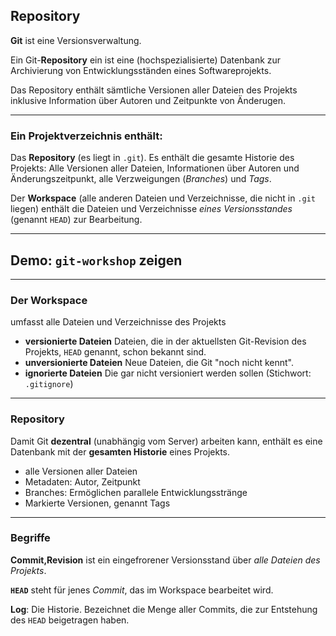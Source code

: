 
## Repository

**Git** ist eine Versionsverwaltung.

Ein Git-**Repository** ein ist eine (hochspezialisierte) Datenbank zur Archivierung von Entwicklungsständen eines Softwareprojekts.

Das Repository enthält sämtliche Versionen aller Dateien des Projekts inklusive Information über Autoren und Zeitpunkte von Änderugen.


---


### Ein Projektverzeichnis enthält:


Das **Repository** (es liegt in `.git`).
Es enthält die gesamte Historie des Projekts:
Alle Versionen aller Dateien, Informationen über Autoren und Änderungszeitpunkt, alle Verzweigungen (*Branches*) und *Tags*.

Der **Workspace** (alle anderen Dateien und Verzeichnisse, die nicht in `.git` liegen)
enthält die Dateien und Verzeichnisse *eines Versionsstandes* (genannt  `HEAD`) zur Bearbeitung.


---


## Demo: `git-workshop` zeigen


---

### Der Workspace

umfasst alle Dateien und Verzeichnisse des Projekts

 * **versionierte Dateien**
   Dateien, die in der aktuellsten Git-Revision des Projekts,
   `HEAD` genannt, schon bekannt sind.
 * **unversionierte Dateien**
   Neue Dateien, die Git "noch nicht kennt".
 * **ignorierte Dateien**
   Die gar nicht versioniert werden sollen (Stichwort: `.gitignore`)


---


### Repository

Damit Git **dezentral** (unabhängig vom Server) arbeiten kann,
enthält es eine Datenbank
mit der **gesamten Historie** eines Projekts.

 * alle Versionen aller Dateien
 * Metadaten: Autor, Zeitpunkt
 * Branches: Ermöglichen parallele Entwicklungsstränge
 * Markierte Versionen, genannt Tags


---


### Begriffe 

**Commit,Revision** ist ein eingefrorener Versionsstand über *alle Dateien des Projekts*.

**`HEAD`** steht für jenes *Commit*, das im Workspace bearbeitet wird.

**Log**: Die Historie. Bezeichnet die Menge aller Commits, die zur Entstehung des `HEAD` beigetragen haben.


